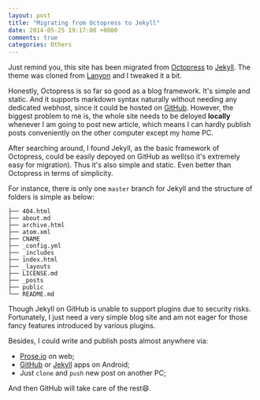 ```yaml
---
layout: post
title: "Migrating from Octopress to Jekyll"
date: 2014-05-25 19:17:08 +0800
comments: true
categories: Others
---
```


Just remind you, this site has been migrated from [Octopress](http://octopress.org) to [Jekyll](http://jekyllrb.com). The theme was cloned from [Lanyon](http://lanyon.getpoole.com/) and I tweaked it a bit.

<!--more-->

Honestly, Octopress is so far so good as a blog framework. It's simple and static. And it supports markdown syntax naturally without needing any dedicated webhost, since it could be hosted on [GitHub](http://github.com). However, the biggest problem to me is, the whole site needs to be deloyed **locally** whenever I am going to post new article, which means I can hardly publish posts conveniently on the other computer except my home PC. 

After searching around, I found Jekyll, as the basic framework of Octopress, could be easily depoyed on GitHub as well(so it's extremely easy for migration). Thus it's also simple and static. Even better than Octopress in terms of simplicity.

For instance, there is only one `master` branch for Jekyll and the structure of folders is simple as below:


    ├── 404.html
    ├── about.md
    ├── archive.html
    ├── atom.xml
    ├── CNAME
    ├── _config.yml
    ├── _includes
    ├── index.html
    ├── _layouts
    ├── LICENSE.md
    ├── _posts
    ├── public
    └── README.md

Though Jekyll on GitHub is unable to support plugins due to security risks. Fortunately, I just need a very simple blog site and am not eager for those fancy features introduced by various plugins.

Besides, I could write and publish posts almost anywhere via:

* [Prose.io](http://prose.io) on web;
* [GitHub](https://play.google.com/store/apps/details?id=com.github.mobile) or [Jekyll](https://play.google.com/store/apps/details?id=gr.tsagi.jekyllforandroid) apps on Android; 
* Just `clone` and `push` new post on another PC;

And then GitHub will take care of the rest:smile:.
